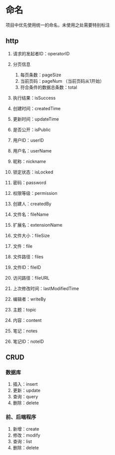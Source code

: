 # 命名

项目中优先使用统一的命名，未使用之处需要特别标注

## http

1. 请求的发起者ID：operatorID
2. 分页信息
    1. 每页条数：pageSize
    2. 当前页码：pageNum （当前页码从1开始）
    3. 符合条件的数据总条数：total
3. 执行结果：isSuccess
4. 创建时间：createdTime
5. 更新时间：updateTime
6. 是否公开：isPublic

7. 用户ID：userID
8. 用户名：userName
9. 昵称：nickname
10. 锁定状态：isLocked
11. 密码：password
12. 权限等级：permission
13. 创建人：createdBy

14. 文件名：fileName
15. 扩展名：extensionName
16. 文件大小：fileSize
17. 文件：file
18. 文件路径：files
19. 文件ID：fileID
20. 访问路径：fileURL
21. 上次修改时间：lastModifiedTime

22. 编辑者：writeBy
23. 主题：topic
24. 内容：content
25. 笔记：notes
26. 笔记ID：noteID

## CRUD

### 数据库

1. 插入：insert
2. 更新：update
3. 查询：query
4. 删除：delete

### 前、后端程序

1. 新增：create
2. 修改：modify
3. 查询：list
4. 删除：delete

